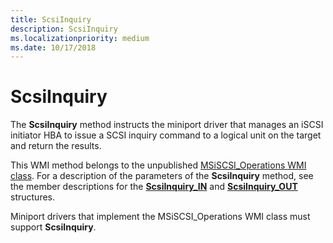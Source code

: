 ```yaml
---
title: ScsiInquiry
description: ScsiInquiry
ms.localizationpriority: medium
ms.date: 10/17/2018
---
```


# ScsiInquiry


The **ScsiInquiry** method instructs the miniport driver that manages an iSCSI initiator HBA to issue a SCSI inquiry command to a logical unit on the target and return the results.

This WMI method belongs to the unpublished [MSiSCSI\_Operations WMI class](msiscsi-operations-wmi-class.md). For a description of the parameters of the **ScsiInquiry** method, see the member descriptions for the [**ScsiInquiry\_IN**](/windows-hardware/drivers/ddi/iscsiop/ns-iscsiop-_scsiinquiry_in) and [**ScsiInquiry\_OUT**](/windows-hardware/drivers/ddi/iscsiop/ns-iscsiop-_scsiinquiry_out) structures.

Miniport drivers that implement the MSiSCSI\_Operations WMI class must support **ScsiInquiry**.

 

